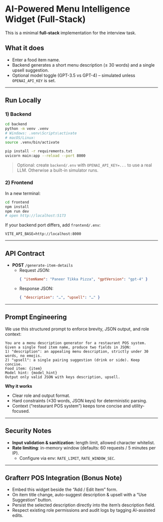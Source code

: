 # AI-Powered Menu Intelligence Widget (Full-Stack)

This is a minimal **full-stack** implementation for the interview task.

## What it does
- Enter a food item name.
- Backend generates a short menu description (≤ 30 words) and a single upsell suggestion.
- Optional model toggle (GPT-3.5 vs GPT-4) – simulated unless `OPENAI_API_KEY` is set.

---

## Run Locally

### 1) Backend
```bash
cd backend
python -m venv .venv
# Windows: .venv\Scripts\activate
# macOS/Linux:
source .venv/bin/activate

pip install -r requirements.txt
uvicorn main:app --reload --port 8000
```
> Optional: create `backend/.env` with `OPENAI_API_KEY=...` to use a real LLM. Otherwise a built-in simulator runs.

### 2) Frontend
In a new terminal:
```bash
cd frontend
npm install
npm run dev
# open http://localhost:5173
```

If your backend port differs, add `frontend/.env`:
```
VITE_API_BASE=http://localhost:8000
```

---

## API Contract
- **POST** `/generate-item-details`
  - Request JSON:
    ```json
    { "itemName": "Paneer Tikka Pizza", "gptVersion": "gpt-4" }
    ```
  - Response JSON:
    ```json
    { "description": "…", "upsell": "…" }
    ```

---

## Prompt Engineering
We use this structured prompt to enforce brevity, JSON output, and role context:

```
You are a menu description generator for a restaurant POS system.
Given a single food item name, produce two fields in JSON:
1) "description": an appealing menu description, strictly under 30 words, no emojis.
2) "upsell": a single pairing suggestion (drink or side). Keep concise.
Food item: {item}
Model hint: {model_hint}
Output only valid JSON with keys description, upsell.
```

**Why it works**
- Clear role and output format.
- Hard constraints (≤30 words, JSON keys) for deterministic parsing.
- Context (“restaurant POS system”) keeps tone concise and utility-focused.

---

## Security Notes
- **Input validation & sanitization**: length limit, allowed character whitelist.
- **Rate limiting**: in-memory window (defaults: 60 requests / 5 minutes per IP).
  - Configure via env: `RATE_LIMIT`, `RATE_WINDOW_SEC`.

---

## Grafterr POS Integration (Bonus Note)
- Embed this widget beside the “Add / Edit Item” form.
- On item title change, auto-suggest description & upsell with a “Use Suggestion” button.
- Persist the selected description directly into the item’s description field.
- Respect existing role permissions and audit logs by tagging AI-assisted edits.
```

